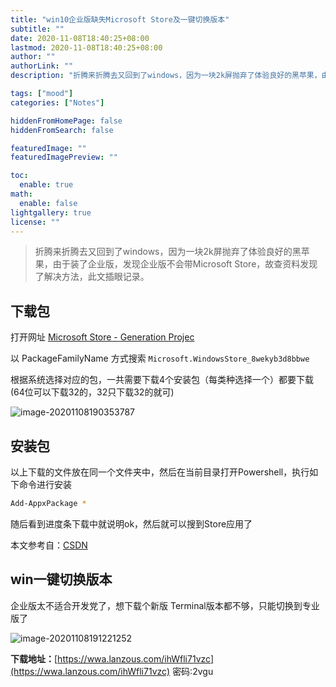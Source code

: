 ```yaml
---
title: "win10企业版缺失Microsoft Store及一键切换版本"
subtitle: ""
date: 2020-11-08T18:40:25+08:00
lastmod: 2020-11-08T18:40:25+08:00
author: ""
authorLink: ""
description: "折腾来折腾去又回到了windows，因为一块2k屏抛弃了体验良好的黑苹果，由于装了企业版，发现企业版不会带Microsoft Store，故查资料发现了解决方法，此文插眼记录。"

tags: ["mood"]
categories: ["Notes"]

hiddenFromHomePage: false
hiddenFromSearch: false

featuredImage: ""
featuredImagePreview: ""

toc:
  enable: true
math:
  enable: false
lightgallery: true
license: ""
---
```


<!--more-->


> 折腾来折腾去又回到了windows，因为一块2k屏抛弃了体验良好的黑苹果，由于装了企业版，发现企业版不会带Microsoft Store，故查资料发现了解决方法，此文插眼记录。

## 下载包

打开网址 [Microsoft Store - Generation Projec](https://store.rg-adguard.net)

以 PackageFamilyName 方式搜索 `Microsoft.WindowsStore_8wekyb3d8bbwe`

根据系统选择对应的包，一共需要下载4个安装包（每类种选择一个）都要下载(64位可以下载32的，32只下载32的就可)

![image-20201108190353787](https://pic.yqqy.top/blog/20201108190857.png?imageMogr2/format/webp/interlace/1)

## 安装包

以上下载的文件放在同一个文件夹中，然后在当前目录打开Powershell，执行如下命令进行安装

```bash
Add-AppxPackage *
```

随后看到进度条下载中就说明ok，然后就可以搜到Store应用了

本文参考自：[CSDN](https://blog.csdn.net/ganquanzhong/article/details/98250380)

## win一键切换版本

企业版太不适合开发党了，想下载个新版 Terminal版本都不够，只能切换到专业版了

![image-20201108191221252](https://pic.yqqy.top/blog/20201108191223.png?imageMogr2/format/webp/interlace/1)

**下载地址：**[https://wwa.lanzous.com/ihWfli71vzc](https://wwa.lanzous.com/ihWfli71vzc) 密码:2vgu